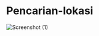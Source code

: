 # Pencarian-lokasi
![Screenshot (1)](https://user-images.githubusercontent.com/103103281/162583199-64859f89-34a5-4908-8551-0f44155408e6.png)
